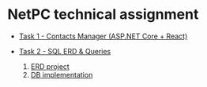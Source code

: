 # NetPC technical assignment
- [Task 1 - Contacts Manager (ASP.NET Core + React)](https://github.com/Billypl/netpc-rekru/tree/master/task1)

- [Task 2 - SQL ERD & Queries](https://github.com/Billypl/netpc-rekru/tree/master/task2)
    1. [ERD project](https://github.com/Billypl/netpc-rekru/tree/master/task2/ERD)
    2. [DB implementation](https://github.com/Billypl/netpc-rekru/tree/master/task2/DB)

